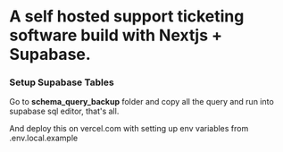 # A self hosted support ticketing software build with Nextjs + Supabase.



### Setup Supabase Tables

Go to **schema_query_backup** folder and copy all the query and run into supabase sql editor, that's all.

And deploy this on vercel.com with setting up env variables from .env.local.example

